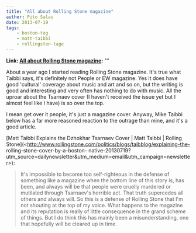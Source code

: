 ```yaml
---
title: "All about Rolling Stone magazine"
author: Pito Salas
date: 2013-07-19
tags:
    - boston-tag
    - matt-taibbi
    - rollingston-tage
---
```


**Link: [All about Rolling Stone magazine](None):** ""



About a year ago I started reading Rolling Stone magazine. It's true what
Taibbi says, it's definitely not People or EW magazine. Yes it does have good
'cultural' coverage about music and art and so on, but the writing is good and
interesting and very often has nothing to do with music. All the uproar about
the Tsarnaev cover (I haven't received the issue yet but I almost feel like I
have) is so over the top.

I mean get over it people, it's just a magazine cover. Anyway, Mike Taibbi
below has a far more reasoned reaction to the outrage than mine, and it's a
good article.

[Matt Taibbi Explains the Dzhokhar Tsarnaev Cover | Matt Taibbi | Rolling
Stone](<http://www.rollingstone.com/politics/blogs/taibblog/explaining-the-
rolling-stone-cover-by-a-boston-
native-20130719?utm_source=dailynewsletter&utm_medium=email&utm_campaign=newsletter>):

> It's impossible to become too self-righteous in the defense of something
> like a magazine when the bottom line of this story is, has been, and always
> will be that people were cruelly murdered or mutilated through Tsarnaev's
> horrible act. That truth supercedes all others and always will.  So this is
> a defense of Rolling Stone that I'm not shouting at the top of my voice.
> What happens to the magazine and its reputation is really of little
> consequence in the grand scheme of things. But I do think this has mainly
> been a misunderstanding, one that hopefully will be cleared up in time.




